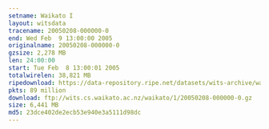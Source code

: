 ```yaml
---
setname: Waikato I
layout: witsdata
tracename: 20050208-000000-0
end: Wed Feb  9 13:00:00 2005
originalname: 20050208-000000-0
gzsize: 2,278 MB
len: 24:00:00
start: Tue Feb  8 13:00:01 2005
totalwirelen: 38,821 MB
ripedownload: https://data-repository.ripe.net/datasets/wits-archive/waikato/1/20050208-000000-0.gz
pkts: 89 million
download: ftp://wits.cs.waikato.ac.nz/waikato/1/20050208-000000-0.gz
size: 6,441 MB
md5: 23dce402de2ecb53e940e3a5111d98dc
---
```

